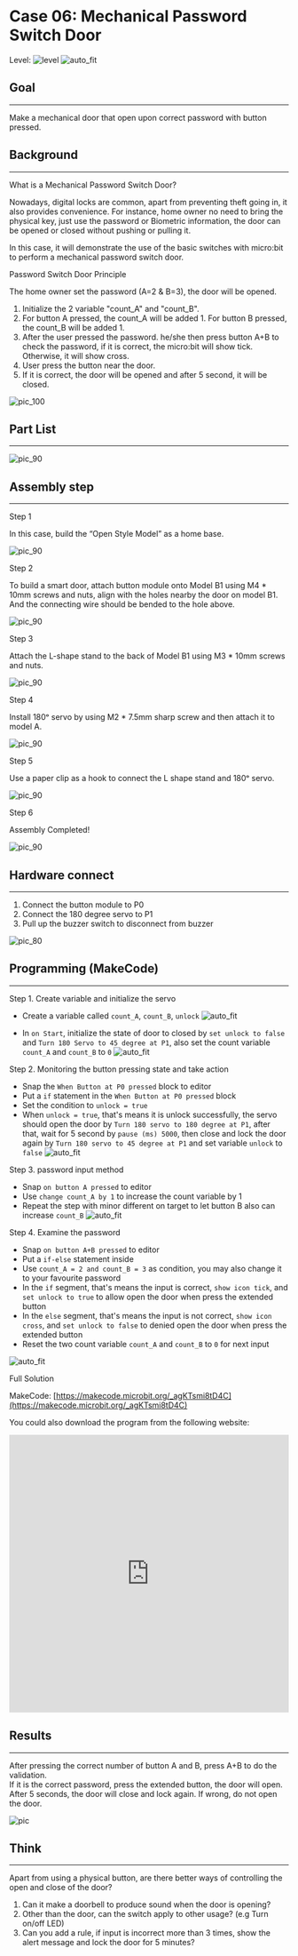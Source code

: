 # Case 06: Mechanical Password Switch Door

Level: ![level](images/level3.png)
![auto_fit](images/Case6/intro.png)<P>

## Goal
<HR>
Make a mechanical door that open upon correct password with button pressed.<BR><P>

## Background
<HR>

<span id="subtitle">What is a Mechanical Password Switch Door?</span><P>
Nowadays, digital locks are common, apart from preventing theft going in, it also provides convenience. For instance, home owner no need to bring the physical key, just use the password or Biometric information, the door can be opened or closed without pushing or pulling it. 

In this case, it will demonstrate the use of the basic switches with micro:bit to perform a mechanical password switch door.
<BR><P>

<span id="subtitle">Password Switch Door Principle</span><P>

The home owner set the password (A=2 & B=3), the door will be opened.
1. Initialize the 2 variable "count_A" and "count_B".
2. For button A pressed, the count_A will be added 1. For button B pressed, the count_B will be added 1.
3. After the user pressed the password. he/she then press button A+B to check the password, if it is correct, the micro:bit will show tick. Otherwise, it will show cross.
4. User press the button near the door.
5. If it is correct, the door will be opened and after 5 second, it will be closed.

![pic_100](images/Case6/Case6_flowchart.png)<P>



## Part List
<HR>

![pic_90](images/Case6/Case6_parts.png)<P>

## Assembly step
<HR>

<span id="subtitle">Step 1</span><P>
In this case, build the “Open Style Model” as a home base.
<BR><P>
![pic_90](images/Case6/Case6_ass1.png)<P>

<span id="subtitle">Step 2</span><P>
To build a smart door, attach button module onto Model B1 using M4 * 10mm screws and nuts, align with the holes nearby the door on model B1. And the connecting wire should be bended to the hole above.
<BR><P>

![pic_90](images/Case6/Case6_ass2.png)<P>

<span id="subtitle">Step 3</span><P>
Attach the L-shape stand to the back of Model B1 using M3 * 10mm screws and nuts.
<BR><P>
	
![pic_90](images/Case6/Case6_ass3.png)<P>


<span id="subtitle">Step 4</span><P>
Install 180ᵒ servo by using M2 * 7.5mm sharp screw and then attach it to model A.
<BR><P>
	
![pic_90](images/Case6/Case6_ass4.png)<P>

<span id="subtitle">Step 5</span><P>
Use a paper clip as a hook to connect the L shape stand and 180ᵒ servo.
<BR><P>
	
![pic_90](images/Case6/Case6_ass5.png)<P>

<span id="subtitle">Step 6</span><P>
Assembly Completed!
<BR><P>
	
![pic_90](images/Case6/Case6_ass6.png)<P>



## Hardware connect
<HR>

1. Connect the button module to P0
2. Connect the 180 degree servo to P1
3. Pull up the buzzer switch to disconnect from buzzer

![pic_80](images/Case6/Case6_hardware.png)<P>

## Programming (MakeCode)
<HR>

<span id="subtitle">Step 1. Create variable and initialize the servo</span><P>
* Create a variable called `count_A`, `count_B`, `unlock`
![auto_fit](images/Case6/Case6_p1.png)<P>
* In `on Start`, initialize the state of door to closed by `set unlock to false` and `Turn 180 Servo to 45 degree at P1`, also set the count variable `count_A` and `count_B` to `0`
![auto_fit](images/Case6/Case6_p2.png)<P>

<span id="subtitle">Step 2. Monitoring the button pressing state and take action</span><P>
* Snap the `When Button at P0 pressed` block to editor
* Put a `if` statement in the `When Button at P0 pressed` block
* Set the condition to `unlock = true`
* When `unlock = true`, that's means it is unlock successfully, the servo should open the door by `Turn 180 servo to 180 degree at P1`, after that, wait for 5 second by `pause (ms) 5000`, then close and lock the door again by `Turn 180 servo to 45 degree at P1` and set variable `unlock` to `false`
![auto_fit](images/Case6/Case6_p3.png)<P>

<span id="subtitle">Step 3. password input method</span><P>
* Snap `on button A pressed` to editor
* Use `change count_A by 1` to increase the count variable by 1
* Repeat the step with minor different on target to let button B also can increase `count_B`
![auto_fit](images/Case6/Case6_p4.png)<P>

<span id="subtitle">Step 4. Examine the password</span><P>
* Snap `on button A+B pressed` to editor
* Put a `if-else` statement inside
* Use `count_A = 2 and count_B = 3` as condition, you may also change it to your favourite password
* In the `if` segment, that's means the input is correct, `show icon tick`, and `set unlock to true` to allow open the door when press the extended button
* In the `else` segment, that's means the input is not correct, `show icon cross`, and `set unlock to false` to denied open the door when press the extended button
* Reset the two count variable `count_A` and `count_B` to `0` for next input

![auto_fit](images/Case6/Case6_p5.png)<P>

<span id="subtitle">Full Solution<BR><P>
MakeCode: [https://makecode.microbit.org/_agKTsmi8tD4C](https://makecode.microbit.org/_agKTsmi8tD4C)<BR><P>
You could also download the program from the following website:<BR>
<iframe src="https://makecode.microbit.org/#pub:_agKTsmi8tD4C" width="100%" height="500" frameborder="0"></iframe>


## Results
<HR>

After pressing the correct number of button A and B, press A+B to do the validation.<BR>If it is the correct password, press the extended button, the door will open. After 5 seconds, the door will close and lock again. If wrong, do not open the door.
<BR><P>
![pic](images/Case6/Case6_result.gif)<P>

## Think
<HR>

Apart from using a physical button, are there better ways of controlling the open and close of the door?

1. Can it make a doorbell to produce sound when the door is opening?
2. Other than the door, can the switch apply to other usage? (e.g Turn on/off LED)
3. Can you add a rule, if input is incorrect more than 3 times, show the alert message and lock the door for 5 minutes?